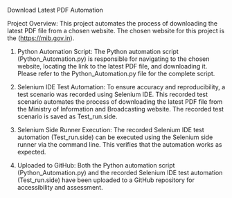 
Download Latest PDF Automation

Project Overview:
This project automates the process of downloading the latest PDF file from a chosen website. The chosen website for this project is the (https://mib.gov.in).

1. Python Automation Script:
The Python automation script (Python_Automation.py) is responsible for navigating to the chosen website, locating the link to the latest PDF file, and downloading it. Please refer to the Python_Automation.py file for the complete script.

2. Selenium IDE Test Automation:
To ensure accuracy and reproducibility, a test scenario was recorded using Selenium IDE. This recorded test scenario automates the process of downloading the latest PDF file from the Ministry of Information and Broadcasting website. The recorded test scenario is saved as Test_run.side.

3. Selenium Side Runner Execution:
The recorded Selenium IDE test automation (Test_run.side) can be executed using the Selenium side runner via the command line. This verifies that the automation works as expected.

4. Uploaded to GitHub:
Both the Python automation script (Python_Automation.py) and the recorded Selenium IDE test automation (Test_run.side) have been uploaded to a GitHub repository for accessibility and assessment.
